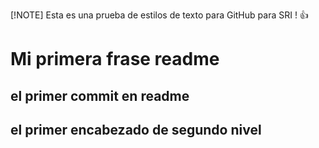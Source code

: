 [!NOTE] 
Esta es una prueba de estilos de texto para GitHub para SRI ! :+1:

# Mi primera frase readme

## el primer commit en readme
## el primer encabezado de segundo nivel